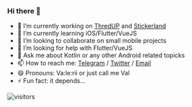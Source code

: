 ### Hi there 👋


- 🔭 I’m currently working on [ThredUP](https://play.google.com/store/apps/details?id=com.thredup.android&hl=en) and [Stickerland](https://play.google.com/store/apps/details?id=com.smartfoxlabs.stickerland.wastickerapps.new)
- 🌱 I’m currently learning iOS/Flutter/VueJS
- 👯 I’m looking to collaborate on small mobile projects
- 🤔 I’m looking for help with Flutter/VueJS
- 💬 Ask me about Kotlin or any other Android related topicks
- 📫 How to reach me: [Telegram](https://t.me/SmartFoxDev) / [Twitter](https://twitter.com/SmartFoxDev) / [Email](valeriy.kuznetsovdev@gmail.com)
- 😄 Pronouns: Va:le:rii or just call me Val
- ⚡ Fun fact: it depends... 

![visitors](https://visitor-badge.glitch.me/badge?page_id=dwite.dwite-visitor-badge)
